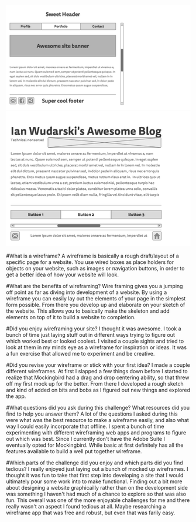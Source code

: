 ![Alt text](https://github.com/Ianwaterski/phase-0/blob/master/week-2/imgs/1-Home.png)
![Alt text](https://github.com/Ianwaterski/phase-0/blob/master/week-2/imgs/2-blog.png)

#What is a wireframe?
A wireframe is basically a rough draft/layout of a specific page for a website.  You use wired boxes as place holders for objects on your website, such as images or navigation buttons, in order to get a better idea of how your website will look.

#What are the benefits of wireframing?
Wire framing gives you a jumping off point as far as diving into development of a website.  By using a wireframe you can easily lay out the elements of your page in the simplest form possible.  From there you develop up and elaborate on your sketch of the website.  This allows you to basically make the skeleton and add elements on top of it to build a website to completion.

#Did you enjoy wireframing your site?
I thought it was awesome.  I took a bunch of time just laying stuff out in different ways trying to figure out which worked best or looked coolest.  I visited a couple sights and tried to look at them in my minds eye as a wireframe for inspiration or ideas.  It was a fun exercise that allowed me to experiment and be creative.

#Did you revise your wireframe or stick with your first idea?
I made a couple different wireframes.  At first I slapped a few things down before I started to realize that Mockingbird had a drag and drop centering ability, so that threw off my first mock up for the better.  From there I developed a rough sketch and kind of added on bits and bobs as I figured out new things and explored the app.

#What questions did you ask during this challenge? What resources did you find to help you answer them?
A lot of the questions I asked during this were what was the best resource to make a wireframe easily, and also what way I could easily incorporate that offline.  I spent a bunch of time experimenting with different wireframing web apps and programs to figure out which was best.  Since I currently don't have the Adobe Suite I eventually opted for Mockingbird.  While basic at first definitely has all the features available to build a well put together wireframe.

#Which parts of the challenge did you enjoy and which parts did you find tedious?
I really enjoyed just laying out a bunch of mocked up wireframes.  I thought it was fun to take that first step into developing a site that I would ultimately pour some work into to make functional.  Finding out a bit more about designing a website graphicailly rather than on the development side was something I haven't had much of a chance to explore so that was also fun.  This overall was one of the more enjoyable challenges for me and there really wasn't an aspect I found tedious at all.  Maybe researching a wireframe app that was free and robust, but even that was farily easy.
